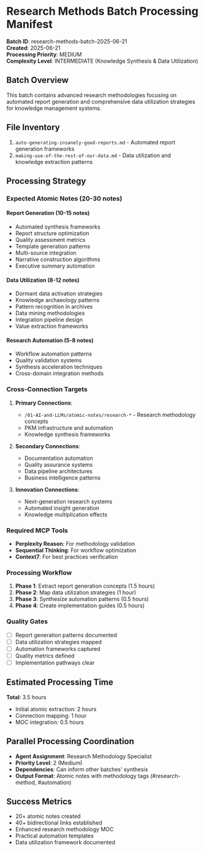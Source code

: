 # Research Methods Batch Processing Manifest
**Batch ID**: research-methods-batch-2025-06-21  
**Created**: 2025-06-21  
**Processing Priority**: MEDIUM  
**Complexity Level**: INTERMEDIATE (Knowledge Synthesis & Data Utilization)

## Batch Overview
This batch contains advanced research methodologies focusing on automated report generation and comprehensive data utilization strategies for knowledge management systems.

## File Inventory
1. `auto-generating-insanely-good-reports.md` - Automated report generation frameworks
2. `making-use-of-the-rest-of-our-data.md` - Data utilization and knowledge extraction patterns

## Processing Strategy

### Expected Atomic Notes (20-30 notes)
#### Report Generation (10-15 notes)
- Automated synthesis frameworks
- Report structure optimization
- Quality assessment metrics
- Template generation patterns
- Multi-source integration
- Narrative construction algorithms
- Executive summary automation

#### Data Utilization (8-12 notes)
- Dormant data activation strategies
- Knowledge archaeology patterns
- Pattern recognition in archives
- Data mining methodologies
- Integration pipeline design
- Value extraction frameworks

#### Research Automation (5-8 notes)
- Workflow automation patterns
- Quality validation systems
- Synthesis acceleration techniques
- Cross-domain integration methods

### Cross-Connection Targets
1. **Primary Connections**:
   - `/01-AI-and-LLMs/atomic-notes/research-*` - Research methodology concepts
   - PKM infrastructure and automation
   - Knowledge synthesis frameworks

2. **Secondary Connections**:
   - Documentation automation
   - Quality assurance systems
   - Data pipeline architectures
   - Business intelligence patterns

3. **Innovation Connections**:
   - Next-generation research systems
   - Automated insight generation
   - Knowledge multiplication effects

### Required MCP Tools
- **Perplexity Reason**: For methodology validation
- **Sequential Thinking**: For workflow optimization
- **Context7**: For best practices verification

### Processing Workflow
1. **Phase 1**: Extract report generation concepts (1.5 hours)
2. **Phase 2**: Map data utilization strategies (1 hour)
3. **Phase 3**: Synthesize automation patterns (0.5 hours)
4. **Phase 4**: Create implementation guides (0.5 hours)

### Quality Gates
- [ ] Report generation patterns documented
- [ ] Data utilization strategies mapped
- [ ] Automation frameworks captured
- [ ] Quality metrics defined
- [ ] Implementation pathways clear

## Estimated Processing Time
**Total**: 3.5 hours
- Initial atomic extraction: 2 hours
- Connection mapping: 1 hour
- MOC integration: 0.5 hours

## Parallel Processing Coordination
- **Agent Assignment**: Research Methodology Specialist
- **Priority Level**: 2 (Medium)
- **Dependencies**: Can inform other batches' synthesis
- **Output Format**: Atomic notes with methodology tags (#research-method, #automation)

## Success Metrics
- 20+ atomic notes created
- 40+ bidirectional links established
- Enhanced research methodology MOC
- Practical automation templates
- Data utilization framework documented